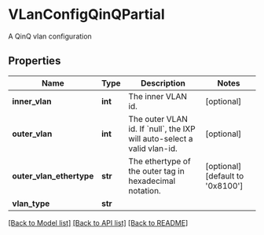 # VLanConfigQinQPartial

A QinQ vlan configuration
## Properties
Name | Type | Description | Notes
------------ | ------------- | ------------- | -------------
**inner_vlan** | **int** | The inner VLAN id.  | [optional] 
**outer_vlan** | **int** | The outer VLAN id. If &#x60;null&#x60;, the IXP will auto-select a valid vlan-id.  | [optional] 
**outer_vlan_ethertype** | **str** | The ethertype of the outer tag in hexadecimal notation. | [optional] [default to '0x8100']
**vlan_type** | **str** |  | 

[[Back to Model list]](../README.md#documentation-for-models) [[Back to API list]](../README.md#documentation-for-api-endpoints) [[Back to README]](../README.md)


